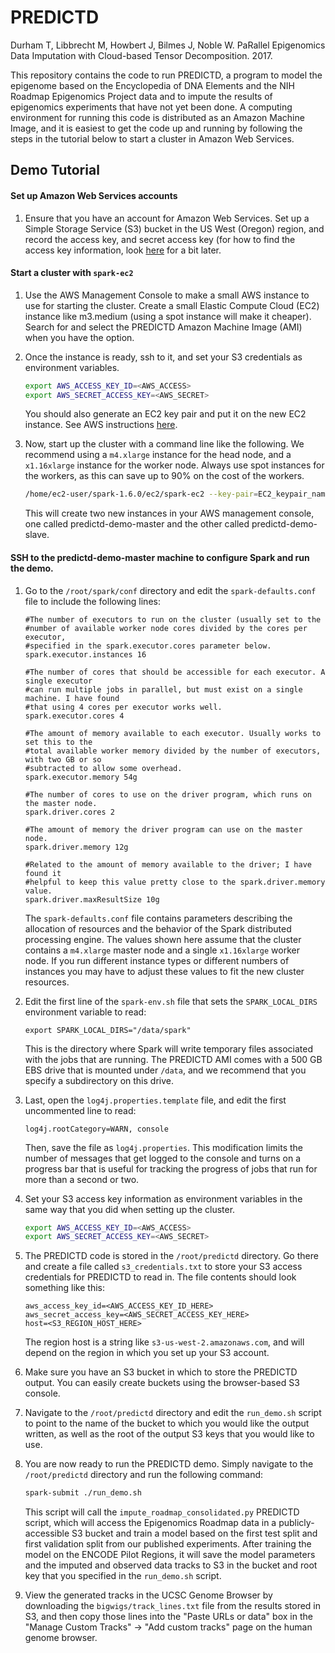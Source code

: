 # PREDICTD
Durham T, Libbrecht M, Howbert J, Bilmes J, Noble W. PaRallel Epigenomics Data Imputation with Cloud-based Tensor Decomposition. 2017.

This repository contains the code to run PREDICTD, a program to model the epigenome based on the Encyclopedia of DNA Elements and the NIH Roadmap Epigenomics Project data and to impute the results of epigenomics experiments that have not yet been done. A computing environment for running this code is distributed as an Amazon Machine Image, and it is easiest to get the code up and running by following the steps in the tutorial below to start a cluster in Amazon Web Services.

## Demo Tutorial

#### Set up Amazon Web Services accounts

1. Ensure that you have an account for Amazon Web Services. Set up a Simple Storage Service (S3) bucket in the US West (Oregon) region, and record the access key, and secret access key (for how to find the access key information, look [here](http://docs.aws.amazon.com/general/latest/gr/aws-sec-cred-types.html#access-keys-and-secret-access-keys) for a bit later.

#### Start a cluster with ```spark-ec2```

1. Use the AWS Management Console to make a small AWS instance to use for starting the cluster. Create a small Elastic Compute Cloud (EC2) instance like m3.medium (using a spot instance will make it cheaper). Search for and select the PREDICTD Amazon Machine Image (AMI) when you have the option.

1. Once the instance is ready, ssh to it, and set your S3 credentials as environment variables.

    ```bash
    export AWS_ACCESS_KEY_ID=<AWS_ACCESS>
    export AWS_SECRET_ACCESS_KEY=<AWS_SECRET> 
    ```
    You should also generate an EC2 key pair and put it on the new EC2 instance. See AWS instructions [here](http://docs.aws.amazon.com/AWSEC2/latest/UserGuide/ec2-key-pairs.html).

1. Now, start up the cluster with a command line like the following. We recommend using a ```m4.xlarge``` instance for the head node, and a ```x1.16xlarge``` instance for the worker node. Always use spot instances for the workers, as this can save up to 90% on the cost of the workers.

    ```bash
    /home/ec2-user/spark-1.6.0/ec2/spark-ec2 --key-pair=EC2_keypair_name --identity-file=/path/to/EC2_keypair.pem --region=us-west-2 --zone=us-west-2a --ami=<PREDICTD_AMI> --master-instance-type=m4.xlarge --instance-type=x1.16xlarge --spot-price=2.00 --slaves=1 --spark-version=1.6.0 --hadoop-major-version=yarn --copy-aws-credentials --instance-profile-name=EMR_EC2_DefaultRole --ganglia launch predictd-demo
    ```
    This will create two new instances in your AWS management console, one called predictd-demo-master and the other called predictd-demo-slave.

#### SSH to the predictd-demo-master machine to configure Spark and run the demo.
1. Go to the ```/root/spark/conf``` directory and edit the ```spark-defaults.conf``` file to include the following lines:
    ```
    #The number of executors to run on the cluster (usually set to the 
    #number of available worker node cores divided by the cores per executor,
    #specified in the spark.executor.cores parameter below.
    spark.executor.instances 16
    
    #The number of cores that should be accessible for each executor. A single executor
    #can run multiple jobs in parallel, but must exist on a single machine. I have found
    #that using 4 cores per executor works well.
    spark.executor.cores 4
    
    #The amount of memory available to each executor. Usually works to set this to the
    #total available worker memory divided by the number of executors, with two GB or so
    #subtracted to allow some overhead.
    spark.executor.memory 54g
    
    #The number of cores to use on the driver program, which runs on the master node.
    spark.driver.cores 2
    
    #The amount of memory the driver program can use on the master node.
    spark.driver.memory 12g
    
    #Related to the amount of memory available to the driver; I have found it
    #helpful to keep this value pretty close to the spark.driver.memory value.
    spark.driver.maxResultSize 10g
    ```
    The ```spark-defaults.conf``` file contains parameters describing the allocation of resources and the behavior of the Spark distributed processing engine. The values shown here assume that the cluster contains a ```m4.xlarge``` master node and a single ```x1.16xlarge``` worker node. If you run different instance types or different numbers of instances you may have to adjust these values to fit the new cluster resources.
1. Edit the first line of the ```spark-env.sh``` file that sets the ```SPARK_LOCAL_DIRS``` environment variable to read:
    ```
    export SPARK_LOCAL_DIRS="/data/spark"
    ```
    This is the directory where Spark will write temporary files associated with the jobs that are running. The PREDICTD AMI comes with a 500 GB EBS drive that is mounted under ```/data```, and we recommend that you specify a subdirectory on this drive.
1. Last, open the ```log4j.properties.template``` file, and edit the first uncommented line to read:
    ```
    log4j.rootCategory=WARN, console
    ```
    Then, save the file as ```log4j.properties```. This modification limits the number of messages that get logged to the console and turns on a progress bar that is useful for tracking the progress of jobs that run for more than a second or two.

1. Set your S3 access key information as environment variables in the same way that you did when setting up the cluster.
    ```bash
    export AWS_ACCESS_KEY_ID=<AWS_ACCESS>
    export AWS_SECRET_ACCESS_KEY=<AWS_SECRET> 
    ```
1. The PREDICTD code is stored in the ```/root/predictd``` directory. Go there and create a file called ```s3_credentials.txt``` to store your S3 access credentials for PREDICTD to read in. The file contents should look something like this:
    ```
    aws_access_key_id=<AWS_ACCESS_KEY_ID_HERE>
    aws_secret_access_key=<AWS_SECRET_ACCESS_KEY_HERE>
    host=<S3_REGION_HOST_HERE>
    ```
    The region host is a string like ```s3-us-west-2.amazonaws.com```, and will depend on the region in which you set up your S3 account.
        
1. Make sure you have an S3 bucket in which to store the PREDICTD output. You can easily create buckets using the browser-based S3 console.
1. Navigate to the ```/root/predictd``` directory and edit the ```run_demo.sh``` script to point to the name of the bucket to which you would like the output written, as well as the root of the output S3 keys that you would like to use.
1. You are now ready to run the PREDICTD demo. Simply navigate to the ```/root/predictd``` directory and run the following command:
    ```bash
    spark-submit ./run_demo.sh
    ```
    This script will call the ```impute_roadmap_consolidated.py``` PREDICTD script, which will access the Epigenomics Roadmap data in a publicly-accessible S3 bucket and train a model based on the first test split and first validation split from our published experiments. After training the model on the ENCODE Pilot Regions, it will save the model parameters and the imputed and observed data tracks to S3 in the bucket and root key that you specified in the ```run_demo.sh``` script.
1. View the generated tracks in the UCSC Genome Browser by downloading the ```bigwigs/track_lines.txt``` file from the results stored in S3, and then copy those lines into the "Paste URLs or data" box in the "Manage Custom Tracks" -> "Add custom tracks" page on the human genome browser.
